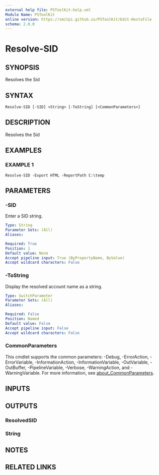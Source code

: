 ```yaml
---
external help file: PSToolKit-help.xml
Module Name: PSToolKit
online version: https://smitpi.github.io/PSToolKit/Edit-HostsFile
schema: 2.0.0
---
```


# Resolve-SID

## SYNOPSIS
Resolves the Sid

## SYNTAX

```
Resolve-SID [-SID] <String> [-ToString] [<CommonParameters>]
```

## DESCRIPTION
Resolves the Sid

## EXAMPLES

### EXAMPLE 1
```
Resolve-SID -Export HTML -ReportPath C:\temp
```

## PARAMETERS

### -SID
Enter a SID string.

```yaml
Type: String
Parameter Sets: (All)
Aliases:

Required: True
Position: 1
Default value: None
Accept pipeline input: True (ByPropertyName, ByValue)
Accept wildcard characters: False
```

### -ToString
Display the resolved account name as a string.

```yaml
Type: SwitchParameter
Parameter Sets: (All)
Aliases:

Required: False
Position: Named
Default value: False
Accept pipeline input: False
Accept wildcard characters: False
```

### CommonParameters
This cmdlet supports the common parameters: -Debug, -ErrorAction, -ErrorVariable, -InformationAction, -InformationVariable, -OutVariable, -OutBuffer, -PipelineVariable, -Verbose, -WarningAction, and -WarningVariable. For more information, see [about_CommonParameters](http://go.microsoft.com/fwlink/?LinkID=113216).

## INPUTS

## OUTPUTS

### ResolvedSID
### String
## NOTES

## RELATED LINKS
